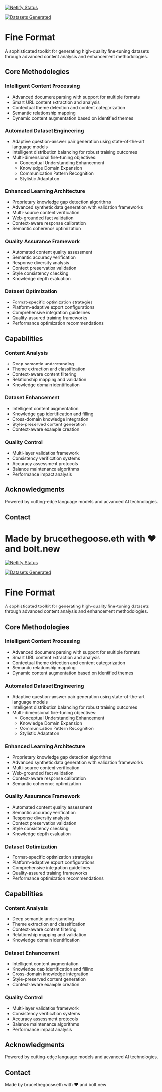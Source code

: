 [![Netlify Status](https://api.netlify.com/api/v1/badges/78b04c0f-be36-496a-a1c5-0365e707a4e5/deploy-status)](https://app.netlify.com/projects/fineformat/deploys)

[![Datasets Generated](https://img.shields.io/endpoint?url=https://fineformat.netlify.app/.netlify/functions/dataset-stats&label=Datasets%20Generated&color=success&style=for-the-badge&logo=netlify&logoColor=white)](https://fineformat.netlify.app/stats)

# Fine Format

A sophisticated toolkit for generating high-quality fine-tuning datasets through advanced content analysis and enhancement methodologies.

## Core Methodologies

### Intelligent Content Processing
- Advanced document parsing with support for multiple formats
- Smart URL content extraction and analysis
- Contextual theme detection and content categorization
- Semantic relationship mapping
- Dynamic content augmentation based on identified themes

### Automated Dataset Engineering
- Adaptive question-answer pair generation using state-of-the-art language models
- Intelligent distribution balancing for robust training outcomes
- Multi-dimensional fine-tuning objectives:
  - Conceptual Understanding Enhancement
  - Knowledge Domain Expansion
  - Communication Pattern Recognition
  - Stylistic Adaptation

### Enhanced Learning Architecture
- Proprietary knowledge gap detection algorithms
- Advanced synthetic data generation with validation frameworks
- Multi-source content verification
- Web-grounded fact validation
- Context-aware response calibration
- Semantic coherence optimization

### Quality Assurance Framework
- Automated content quality assessment
- Semantic accuracy verification
- Response diversity analysis
- Context preservation validation
- Style consistency checking
- Knowledge depth evaluation

### Dataset Optimization
- Format-specific optimization strategies
- Platform-adaptive export configurations
- Comprehensive integration guidelines
- Quality-assured training frameworks
- Performance optimization recommendations

## Capabilities

### Content Analysis
- Deep semantic understanding
- Theme extraction and classification
- Context-aware content filtering
- Relationship mapping and validation
- Knowledge domain identification

### Dataset Enhancement
- Intelligent content augmentation
- Knowledge gap identification and filling
- Cross-domain knowledge integration
- Style-preserved content generation
- Context-aware example creation

### Quality Control
- Multi-layer validation framework
- Consistency verification systems
- Accuracy assessment protocols
- Balance maintenance algorithms
- Performance impact analysis

## Acknowledgments

Powered by cutting-edge language models and advanced AI technologies.

## Contact

Made by brucethegoose.eth with ❤️ and bolt.new
=======
[![Netlify Status](https://api.netlify.com/api/v1/badges/78b04c0f-be36-496a-a1c5-0365e707a4e5/deploy-status)](https://app.netlify.com/projects/fineformat/deploys)

[![Datasets Generated](https://img.shields.io/endpoint?url=https://fineformat.netlify.app/.netlify/functions/dataset-stats&label=Datasets%20Generated&color=success&style=for-the-badge&logo=netlify&logoColor=white)](https://fineformat.netlify.app/stats)

# Fine Format

A sophisticated toolkit for generating high-quality fine-tuning datasets through advanced content analysis and enhancement methodologies.

## Core Methodologies

### Intelligent Content Processing
- Advanced document parsing with support for multiple formats
- Smart URL content extraction and analysis
- Contextual theme detection and content categorization
- Semantic relationship mapping
- Dynamic content augmentation based on identified themes

### Automated Dataset Engineering
- Adaptive question-answer pair generation using state-of-the-art language models
- Intelligent distribution balancing for robust training outcomes
- Multi-dimensional fine-tuning objectives:
  - Conceptual Understanding Enhancement
  - Knowledge Domain Expansion
  - Communication Pattern Recognition
  - Stylistic Adaptation

### Enhanced Learning Architecture
- Proprietary knowledge gap detection algorithms
- Advanced synthetic data generation with validation frameworks
- Multi-source content verification
- Web-grounded fact validation
- Context-aware response calibration
- Semantic coherence optimization

### Quality Assurance Framework
- Automated content quality assessment
- Semantic accuracy verification
- Response diversity analysis
- Context preservation validation
- Style consistency checking
- Knowledge depth evaluation

### Dataset Optimization
- Format-specific optimization strategies
- Platform-adaptive export configurations
- Comprehensive integration guidelines
- Quality-assured training frameworks
- Performance optimization recommendations

## Capabilities

### Content Analysis
- Deep semantic understanding
- Theme extraction and classification
- Context-aware content filtering
- Relationship mapping and validation
- Knowledge domain identification

### Dataset Enhancement
- Intelligent content augmentation
- Knowledge gap identification and filling
- Cross-domain knowledge integration
- Style-preserved content generation
- Context-aware example creation

### Quality Control
- Multi-layer validation framework
- Consistency verification systems
- Accuracy assessment protocols
- Balance maintenance algorithms
- Performance impact analysis

## Acknowledgments

Powered by cutting-edge language models and advanced AI technologies.

## Contact

Made by brucethegoose.eth with ❤️ and bolt.new